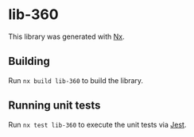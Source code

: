 # lib-360

This library was generated with [Nx](https://nx.dev).

## Building

Run `nx build lib-360` to build the library.

## Running unit tests

Run `nx test lib-360` to execute the unit tests via [Jest](https://jestjs.io).
